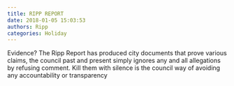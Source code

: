 ```yaml
---
title: RIPP REPORT
date: 2018-01-05 15:03:53
authors: Ripp
categories: Holiday
---
```


 Evidence? The Ripp Report has produced city documents that prove various claims, the council past and present simply ignores any and all allegations by refusing comment. Kill them with silence is the council way of avoiding any accountability or transparency
